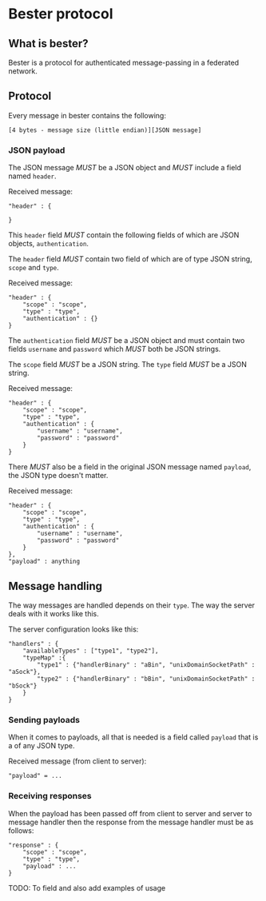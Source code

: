 Bester protocol
===============

## What is bester?

Bester is a protocol for authenticated message-passing in a federated network.

## Protocol

Every message in bester contains the following:

````
[4 bytes - message size (little endian)][JSON message]
````

### JSON payload

The JSON message *MUST* be a JSON object and *MUST* include
a field named `header`.


Received message:

````
"header" : {
	
}
````

This `header` field *MUST* contain the following fields of which
are JSON objects, `authentication`.

The `header` field *MUST* contain two field of which are of type
JSON string, `scope` and `type`.

Received message:

````
"header" : {
	"scope" : "scope",
	"type" : "type",
	"authentication" : {}
}
````

The `authentication` field *MUST* be a JSON object and must contain
two fields `username` and `password` which *MUST* both be JSON strings.

The `scope` field *MUST* be a JSON string.
The `type` field *MUST* be a JSON string.

Received message:

````
"header" : {
	"scope" : "scope",
	"type" : "type",
	"authentication" : {
		"username" : "username",
		"password" : "password"
	}
}
````

There *MUST* also be a field in the original JSON message named `payload`,
the JSON type doesn't matter.

Received message:

````
"header" : {
	"scope" : "scope",
	"type" : "type",
	"authentication" : {
		"username" : "username",
		"password" : "password"
	}
},
"payload" : anything
````

## Message handling

The way messages are handled depends on their `type`. The way the server deals with it
works like this.

The server configuration looks like this:

````
"handlers" : {
	"availableTypes" : ["type1", "type2"],
	"typeMap" :{
		"type1" : {"handlerBinary" : "aBin", "unixDomainSocketPath" : "aSock"},
		"type2" : {"handlerBinary" : "bBin", "unixDomainSocketPath" : "bSock"}
	}
}
````

### Sending payloads

When it comes to payloads, all that is needed is a field called `payload` that is
a of any JSON type.

Received message (from client to server):

````
"payload" = ...
````

### Receiving responses

When the payload has been passed off from client to server and server to message handler
then the response from the message handler must be as follows:

````
"response" : {
	"scope" : "scope",
	"type" : "type",
	"payload" : ...
}
````

TODO: To field and also add examples of usage